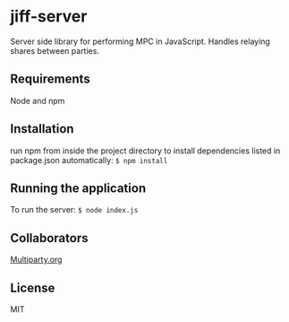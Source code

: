 # jiff-server
Server side library for performing MPC in JavaScript. Handles relaying shares between parties.

## Requirements
Node and npm

## Installation
run npm from inside the project directory to install dependencies listed in package.json automatically:
`$ npm install`

## Running the application
To run the server:
`$ node index.js`

## Collaborators
[Multiparty.org](http://multiparty.org/)

## License
MIT
